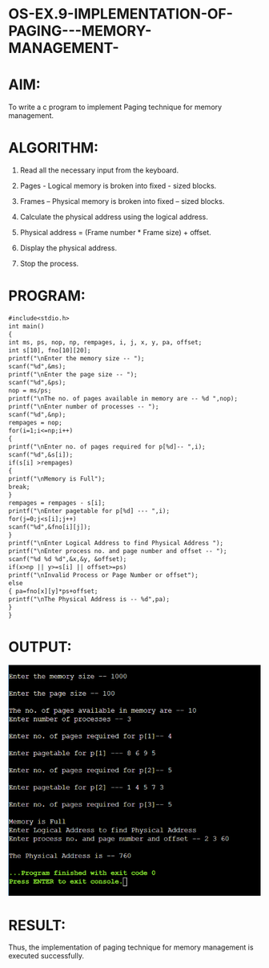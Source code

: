 # OS-EX.9-IMPLEMENTATION-OF-PAGING---MEMORY-MANAGEMENT-

# AIM:
To write a c program to implement Paging technique for memory management.
# ALGORITHM:
1. Read all the necessary input from the keyboard.

2. Pages - Logical memory is broken into fixed - sized blocks.

3. Frames – Physical memory is broken into fixed – sized blocks.

4. Calculate the physical address using the logical address.

5. Physical address = (Frame number * Frame size) + offset.

6. Display the physical address.

7. Stop the process.

# PROGRAM:
``````
#include<stdio.h>
int main()
{
int ms, ps, nop, np, rempages, i, j, x, y, pa, offset;
int s[10], fno[10][20];
printf("\nEnter the memory size -- ");
scanf("%d",&ms);
printf("\nEnter the page size -- ");
scanf("%d",&ps);
nop = ms/ps;
printf("\nThe no. of pages available in memory are -- %d ",nop);
printf("\nEnter number of processes -- ");
scanf("%d",&np);
rempages = nop;
for(i=1;i<=np;i++)
{
printf("\nEnter no. of pages required for p[%d]-- ",i);
scanf("%d",&s[i]);
if(s[i] >rempages)
{
printf("\nMemory is Full");
break;
}
rempages = rempages - s[i];
printf("\nEnter pagetable for p[%d] --- ",i);
for(j=0;j<s[i];j++)
scanf("%d",&fno[i][j]);
}
printf("\nEnter Logical Address to find Physical Address ");
printf("\nEnter process no. and page number and offset -- ");
scanf("%d %d %d",&x,&y, &offset);
if(x>np || y>=s[i] || offset>=ps)
printf("\nInvalid Process or Page Number or offset");
else
{ pa=fno[x][y]*ps+offset;
printf("\nThe Physical Address is -- %d",pa);
}
} 
``````
# OUTPUT:
![OS-EX.9-IMPLEMENTATION-OF-PAGING---MEMORY-MANAGEMENT-](1.png)
# RESULT:
Thus, the implementation of paging technique for memory management is executed successfully.